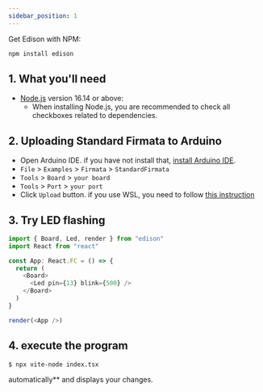```yaml
---
sidebar_position: 1
---
```

Get Edison with NPM:

```bash
npm install edison
```

## 1. What you'll need

- [Node.js](https://nodejs.org/en/download/) version 16.14 or above:
  - When installing Node.js, you are recommended to check all checkboxes related to dependencies.


## 2. Uploading Standard Firmata to Arduino

- Open Arduino IDE. if you have not install that, [install Arduino IDE](https://www.arduino.cc/en/software).
- `File` > `Examples` > `Firmata` > `StandardFirmata`
- `Tools` > `Board` > `your board`
- `Tools` > `Port` > `your port`
- Click `Upload` button.
if you use WSL, you need to follow [this instruction](/docs/Getting%20Started/How%20to%20WSL)
## 3. Try LED flashing

```ts title="index.tsx"
import { Board, Led, render } from "edison"
import React from "react"

const App: React.FC = () => {
  return (
    <Board>
      <Led pin={13} blink={500} />
    </Board>
  )
}

render(<App />)
```

## 4. execute the program

```bash
$ npx vite-node index.tsx
```

automatically\*\* and displays your changes.
